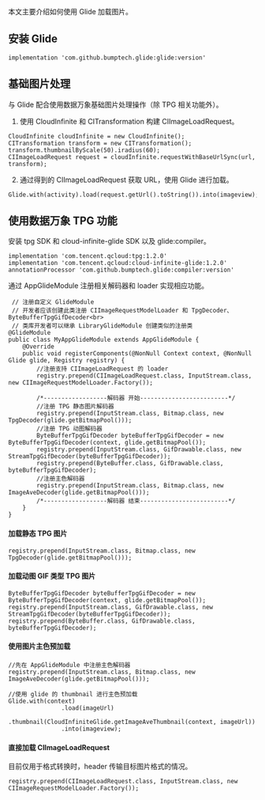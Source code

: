 
本文主要介绍如何使用 Glide 加载图片。

## 安装 Glide

```
implementation 'com.github.bumptech.glide:glide:version'
```

## 基础图片处理

与 Glide 配合使用数据万象基础图片处理操作（除 TPG 相关功能外）。

1. 使用 CloudInfinite 和 CITransformation 构建 CIImageLoadRequest。
```
CloudInfinite cloudInfinite = new CloudInfinite();
CITransformation transform = new CITransformation();
transform.thumbnailByScale(50).iradius(60);
CIImageLoadRequest request = cloudInfinite.requestWithBaseUrlSync(url, transform);
```
2. 通过得到的 CIImageLoadRequest 获取 URL，使用 Glide 进行加载。
```
Glide.with(activity).load(request.getUrl().toString()).into(imageview);
```

## 使用数据万象 TPG 功能

安装 tpg SDK 和 cloud-infinite-glide SDK 以及 glide:compiler。
```
implementation 'com.tencent.qcloud:tpg:1.2.0'	
implementation 'com.tencent.qcloud:cloud-infinite-glide:1.2.0'	
annotationProcessor 'com.github.bumptech.glide:compiler:version' 
```
通过 AppGlideModule 注册相关解码器和 loader 实现相应功能。
```
 // 注册自定义 GlideModule
 // 开发者应该创建此类注册 CIImageRequestModelLoader 和 TpgDecoder、ByteBufferTpgGifDecoder<br>
 // 类库开发者可以继承 LibraryGlideModule 创建类似的注册类
@GlideModule
public class MyAppGlideModule extends AppGlideModule {
    @Override
    public void registerComponents(@NonNull Context context, @NonNull Glide glide, Registry registry) {
        //注册支持 CIImageLoadRequest 的 loader
        registry.prepend(CIImageLoadRequest.class, InputStream.class, new CIImageRequestModelLoader.Factory());

        /*------------------解码器 开始-------------------------*/
        //注册 TPG 静态图片解码器
        registry.prepend(InputStream.class, Bitmap.class, new TpgDecoder(glide.getBitmapPool()));
        //注册 TPG 动图解码器
        ByteBufferTpgGifDecoder byteBufferTpgGifDecoder = new ByteBufferTpgGifDecoder(context, glide.getBitmapPool());
        registry.prepend(InputStream.class, GifDrawable.class, new StreamTpgGifDecoder(byteBufferTpgGifDecoder));
        registry.prepend(ByteBuffer.class, GifDrawable.class, byteBufferTpgGifDecoder);
        //注册主色解码器
        registry.prepend(InputStream.class, Bitmap.class, new ImageAveDecoder(glide.getBitmapPool()));
        /*------------------解码器 结束-------------------------*/
    }
}
```

#### 加载静态 TPG 图片

```
registry.prepend(InputStream.class, Bitmap.class, new TpgDecoder(glide.getBitmapPool()));
```

#### 加载动图 GIF 类型 TPG 图片

```
ByteBufferTpgGifDecoder byteBufferTpgGifDecoder = new ByteBufferTpgGifDecoder(context, glide.getBitmapPool());
registry.prepend(InputStream.class, GifDrawable.class, new StreamTpgGifDecoder(byteBufferTpgGifDecoder));
registry.prepend(ByteBuffer.class, GifDrawable.class, byteBufferTpgGifDecoder);
```

#### 使用图片主色预加载

```
//先在 AppGlideModule 中注册主色解码器
registry.prepend(InputStream.class, Bitmap.class, new ImageAveDecoder(glide.getBitmapPool()));

//使用 glide 的 thumbnail 进行主色预加载
Glide.with(context)
               .load(imageUrl)
               .thumbnail(CloudInfiniteGlide.getImageAveThumbnail(context, imageUrl))
               .into(imageview);
```

#### 直接加载 CIImageLoadRequest

目前仅用于格式转换时，header 传输目标图片格式的情况。

```
registry.prepend(CIImageLoadRequest.class, InputStream.class, new CIImageRequestModelLoader.Factory());
```
